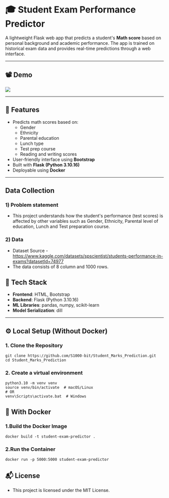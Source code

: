 # 🎓 Student Exam Performance Predictor

A lightweight Flask web app that predicts a student's **Math score** based on personal background and academic performance. The app is trained on historical exam data and provides real-time predictions through a web interface.

---

## 📽️ Demo

<div align = "centre">
<img src=https://github.com/user-attachments/assets/4e506785-588e-4ee9-b4d4-b709d16d5fa5 >
</img>
</div>
  
</div>

---

## 🚀 Features

- Predicts math scores based on:
  - Gender
  - Ethnicity
  - Parental education
  - Lunch type
  - Test prep course
  - Reading and writing scores
- User-friendly interface using **Bootstrap**
- Built with **Flask (Python 3.10.16)**
- Deployable using **Docker**

---
## Data Collection 
### 1) Problem statement
- This project understands how the student's performance (test scores) is affected by other variables such as Gender, Ethnicity, Parental level of education, Lunch and Test preparation course.


### 2) Data 
- Dataset Source - https://www.kaggle.com/datasets/spscientist/students-performance-in-exams?datasetId=74977
- The data consists of 8 column and 1000 rows.


## 🧠 Tech Stack

- **Frontend**: HTML, Bootstrap
- **Backend**: Flask (Python 3.10.16)
- **ML Libraries**: pandas, numpy, scikit-learn
- **Model Serialization**: dill

---


## ⚙️ Local Setup (Without Docker)

### 1. Clone the Repository

```
git clone https://github.com/S1000-bit/Student_Marks_Prediction.git
cd Student_Marks_Prediction
```

### 2. Create a virtual environment

```
python3.10 -m venv venv
source venv/bin/activate  # macOS/Linux
# OR
venv\Scripts\activate.bat  # Windows 
```


## 🐳 With Docker

### 1.Build the Docker Image

```
docker build -t student-exam-predictor .
```

### 2.Run the Container

```
docker run -p 5000:5000 student-exam-predictor
```

## 📬 License

- This project is licensed under the MIT License.


